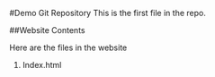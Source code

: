 #Demo Git Repository
This is the first file in the repo.

##Website Contents

Here are the files in the website

1. Index.html
